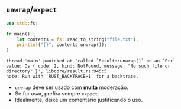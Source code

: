 ## `unwrap`/`expect`

```rust
use std::fs;

fn main() {
    let contents = fs::read_to_string("file.txt");
    println!("{}", contents.unwrap());
}
```
```shell
thread 'main' panicked at 'called `Result::unwrap()` on an `Err` value: Os { code: 2, kind: NotFound, message: "No such file or directory" }', libcore/result.rs:945:5
note: Run with `RUST_BACKTRACE=1` for a backtrace.
```

- `unwrap` deve ser usado com **muita** moderação.
- Se for usar, prefira sempre `expect`.
- Idealmente, deixe um comentário justificando o uso.

